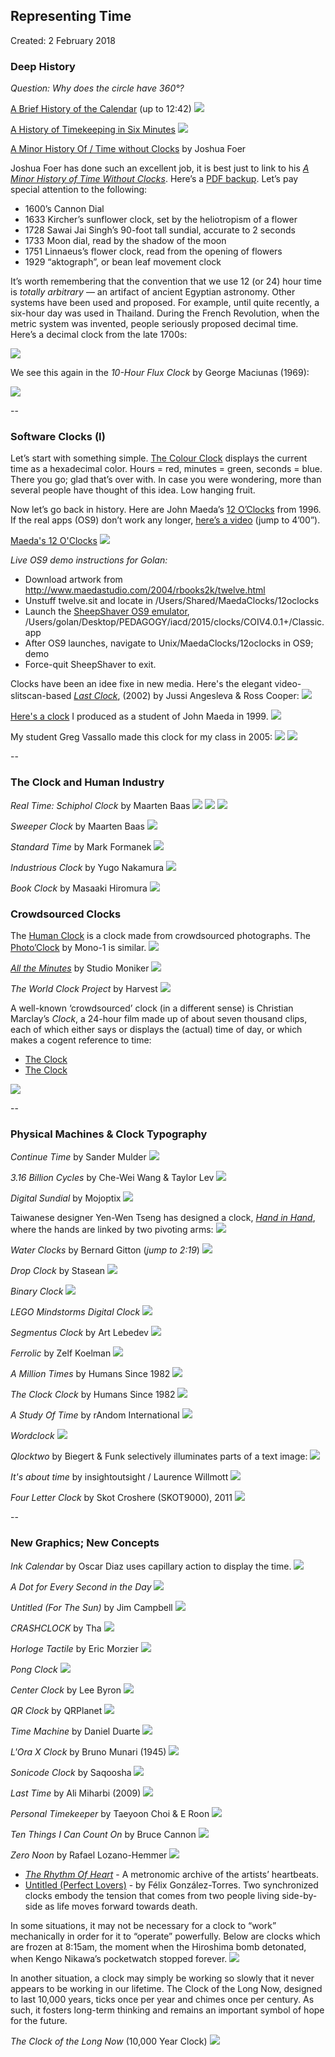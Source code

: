 ## Representing Time<br />

Created: 2 February 2018


### Deep History

*Question: Why does the circle have 360°?*

[A Brief History of the Calendar](https://www.youtube.com/watch?v=OaYMK2n9Aow) (up to 12:42)
[![](images/history-of-calendar.jpg)](https://www.youtube.com/watch?v=OaYMK2n9Aow)

[A History of Timekeeping in Six Minutes](https://www.youtube.com/watch?v=SsULOvIWSUo)
[![](images/history-of-timekeeping.jpg)](https://www.youtube.com/watch?v=SsULOvIWSUo)

[A Minor History Of / Time without Clocks](http://www.cabinetmagazine.org/issues/29/foer.php) by Joshua Foer

Joshua Foer has done such an excellent job, it is best just to link to his [*A Minor History of Time Without Clocks*](http://www.cabinetmagazine.org/issues/29/foer.php). Here’s a [PDF backup](http://cmuems.com/2016/60212/resources/foer_time_without_clocks.pdf). Let’s pay special attention to the following:

* 1600’s Cannon Dial
* 1633 Kircher’s sunflower clock, set by the heliotropism of a flower
* 1728 Sawai Jai Singh’s 90-foot tall sundial, accurate to 2 seconds
* 1733 Moon dial, read by the shadow of the moon
* 1751 Linnaeus’s flower clock, read from the opening of flowers
* 1929 “aktograph”, or bean leaf movement clock

It’s worth remembering that the convention that we use 12 (or 24) hour time is *totally arbitrary* — an artifact of ancient Egyptian astronomy. Other systems have been used and proposed. For example, until quite recently, a six-hour day was used in Thailand. During the French Revolution, when the metric system was invented, people seriously proposed decimal time. Here’s a decimal clock from the late 1700s:

[![](images/clock-french-republic.jpg)]()

We see this again in the *10-Hour Flux Clock* by George Maciunas (1969): 

[![](images/maciunas.jpg)](https://www.moma.org/collection/works/128651?locale=en)


-- 
### Software Clocks (I)

Let’s start with something simple. [The Colour Clock](http://thecolourclock.co.uk/) displays the current time as a hexadecimal color. Hours = red, minutes = green, seconds = blue. There you go; glad that’s over with. In case you were wondering, more than several people have thought of this idea. Low hanging fruit.

Now let’s go back in history. Here are John Maeda’s [12 O’Clocks](http://www.maedastudio.com/2004/rbooks2k/twelve.html) from 1996. If the real apps (OS9) don’t work any longer, [here’s a video](https://www.youtube.com/watch?v=nA_UTUvC4h8) (jump to 4’00”).

[Maeda's 12 O'Clocks](http://cmuems.com/2016/60212/lectures/lecture-09-09b-clocks/maedas-clocks/)
[![](images/maeda-all.gif)](http://cmuems.com/2016/60212/lectures/lecture-09-09b-clocks/maedas-clocks/)

*Live OS9 demo instructions for Golan:*
* Download artwork from http://www.maedastudio.com/2004/rbooks2k/twelve.html
* Unstuff twelve.sit and locate in /Users/Shared/MaedaClocks/12oclocks
* Launch the [SheepShaver OS9 emulator](http://sheepshaver.cebix.net/), /Users/golan/Desktop/PEDAGOGY/iacd/2015/clocks/COIV4.0.1+/Classic.app
* After OS9 launches, navigate to Unix/MaedaClocks/12oclocks in OS9; demo
* Force-quit SheepShaver to exit.

Clocks have been an idee fixe in new media. Here's the elegant video-slitscan-based [*Last Clock*](https://vimeo.com/27975734), (2002) by Jussi Angesleva & Ross Cooper:
[![](images/lastclock2-620x527.jpg)](https://vimeo.com/27975734)

[Here's a clock](https://www.openprocessing.org/sketch/503941) I produced as a student of John Maeda in 1999.
[![](images/bandedclock.jpg)](https://www.openprocessing.org/sketch/503941)

My student Greg Vassallo made this clock for my class in 2005:
![](images/vassallo.png)
![](images/vassallo.gif)


--
### The Clock and Human Industry

*Real Time: Schiphol Clock* by Maarten Baas
[![](images/maarten_baas_real_time_schiphol_clock_1.gif)](https://vimeo.com/171408075)[![](images/maarten_baas_real_time_schiphol_clock_2.gif)](https://www.youtube.com/watch?v=EAax4BSKNQU&t=1m38s)[![](images/maarten_baas_real_time_schiphol_clock_3.gif)](https://www.youtube.com/watch?v=Nt_g8TKihy0&t=0m51s)

*Sweeper Clock* by Maarten Baas 
[![](images/maarten_baas_sweeper_clock.gif)](https://vimeo.com/11164881)

*Standard Time* by Mark Formanek[![](images/mark_formanek_standard_time.gif)](https://www.youtube.com/watch?v=81Q3imVqBEk&t=0m12s)

*Industrious Clock* by Yugo Nakamura
[![](images/yugo_nakamura_industrious_clock.gif)](https://www.youtube.com/watch?v=xkAfH11FJDk)

*Book Clock* by Masaaki Hiromura
[![](images/book-clock.jpg)](https://www.youtube.com/watch?v=A9M__aTuItY)

### Crowdsourced Clocks

The [Human Clock](http://www.humanclock.com/) is a clock made from crowdsourced photographs. The [Photo’Clock](http://mono-1.com/photoclock/) by Mono-1 is similar.
[![](images/1231.jpg)](http://www.humanclock.com/)

[*All the Minutes*](http://alltheminutes.com/) by Studio Moniker
[![](images/tweet.png)](http://alltheminutes.com/)

*The World Clock Project* by Harvest
[![](images/world-clock-project.jpg)](http://www.worldclockproject.org/100)
A well-known ‘crowdsourced’ clock (in a different sense) is Christian Marclay’s *Clock*, a 24-hour film made up of about seven thousand clips, each of which either says or displays the (actual) time of day, or which makes a cogent reference to time:* [The Clock](https://www.youtube.com/watch?v=xp4EUryS6ac)
* [The Clock](https://www.youtube.com/watch?v=BXbQw0rE5UE)

[![](images/marclay.jpg)](http://en.wikipedia.org/wiki/The_Clock_%282010_film%29)

--### Physical Machines & Clock Typography

*Continue Time* by Sander Mulder
[![](images/sander_mulder_continue_time.gif)](https://vimeo.com/10800426)

*3.16 Billion Cycles* by Che-Wei Wang & Taylor Lev
[![](images/316-billion.jpg)](https://cwandt.com/products/3-16-billion-cycles)

*Digital Sundial* by Mojoptix
[![](images/mojoptix.jpg)](https://www.youtube.com/watch?time_continue=819&v=wrsje5It_UU)

Taiwanese designer Yen-Wen Tseng has designed a clock, [*Hand in Hand*](http://www.dezeen.com/2010/03/26/hand-in-hand-clock-yen-wen-tseng/), where the hands are linked by two pivoting arms:
[![](images/dzn_Hand-in-Hand-Clock-Yen-Wen-Tseng-2.jpg)](http://www.dezeen.com/2010/03/26/hand-in-hand-clock-yen-wen-tseng/)

*Water Clocks* by Bernard Gitton (*jump to 2:19*)
[![](images/water.jpg)](https://vimeo.com/28461780)

*Drop Clock* by Stasean
[![](images/drop_clock.gif)](https://www.youtube.com/watch?v=I32NLiAl9PA&t=0m20s)

*Binary Clock*
[![](images/binary.jpg)](https://www.youtube.com/watch?v=-n-ZWACEtoM&t=1m18s)

*LEGO Mindstorms Digital Clock*
[![](images/lego_mindstorms_digital_clock.gif)](https://www.youtube.com/watch?v=A_mA72r3ZiQ&t=0m7s)

*Segmentus Clock* by Art Lebedev 
[![](images/art_lebedev_segmentus_clock.gif)](https://www.youtube.com/watch?v=yWma_3koR_M&t=0m17s)

*Ferrolic* by Zelf Koelman
[![](images/ferrolic.jpg)](https://vimeo.com/116510462)

*A Million Times* by Humans Since 1982
[![](images/humans_since_1982_a_million_times.gif)](https://vimeo.com/60491636)

*The Clock Clock* by Humans Since 1982[![](images/humans_since_1982_the_clock_clock.gif)](https://vimeo.com/29319186)

*A Study Of Time* by rAndom International[![](images/random_international_a_study_of_time.gif)](https://vimeo.com/25087555)

*Wordclock*[![](images/word_clock.gif)](https://www.youtube.com/watch?v=zwX95UaKCRg&t=0m46s)

*Qlocktwo* by Biegert & Funk selectively illuminates parts of a text image:
[![](images/qlock2.jpg)](http://www.qlocktwo.com/produktbilder_classic.php?lang=en)

*It's about time* by insightoutsight /  Laurence Willmott
[![](images/about-time.jpg)](https://makezine.com/2007/09/27/clock-tells-time-as-a-con/)

*Four Letter Clock* by Skot Croshere (SKOT9000), 2011
[![](images/four-letter-clock.jpg)](http://www.skot9000.com/posts/2011/10/17/fourletter.html)


-- 
### New Graphics; New Concepts

*Ink Calendar* by Oscar Diaz uses capillary action to display the time.
[![](images/ink-calendar.jpg)](http://www.oscar-diaz.net/work/ink-calendar)

*A Dot for Every Second in the Day*
[![](images/dot_clock.gif)](http://www.clarifyscience.info/assets/day_of_dots_clock)

*Untitled (For The Sun)* by Jim Campbell 
[![](images/campbell.jpg)](http://www.jimcampbell.tv/portfolio/objects/untitled_for_the_sun/)

*CRASHCLOCK* by Tha
[![](images/tha_crashclock.gif)](https://www.youtube.com/watch?v=-7YBu3cd9F0&t=0m48s)

*Horloge Tactile* by Eric Morzier
[![](images/eric_morzier_horloge_tactile.gif)](https://vimeo.com/37522983)

*Pong Clock*[![](images/pong_clock.gif)](https://www.youtube.com/watch?v=3uQHWsUby04&t=0m18s)

*Center Clock* by Lee Byron
[![](images/lee_byron_center_clock.gif)](http://leebyron.com/centerclock/)

*QR Clock* by QRPlanet
[![](images/qr_clock.gif)](https://www.qrplanet.com/clock/)

*Time Machine* by Daniel Duarte
[![](images/daniel_duarte_time_machine.gif)](http://www.todayandtomorrow.net/2013/06/14/time-machine/)

*L'Ora X Clock* by Bruno Munari (1945)
[![](images/munari.jpg)](https://www.moma.org/collection/works/3696?locale=en)

*Sonicode Clock* by Saqoosha[![](images/saquoosha_sonicode.gif)](https://vimeo.com/1778777)

*Last Time* by Ali Miharbi (2009)
[![](images/ali-miharbi.png)](http://www.alimiharbi.com/work/last-time/)

*Personal Timekeeper* by Taeyoon Choi & E Roon
[![](images/taeyoon.jpg)](http://i-s-o-p-t.com/2015/07/21/CircleofMoment/)

*Ten Things I Can Count On* by Bruce Cannon
[![](images/ten_things_breaths_taken.jpg)](http://electronicsculpture.brucecannon.org/sculptures/ten_things/ten_things_i_can_count_on.htm)

*Zero Noon* by Rafael Lozano-Hemmer[![](images/rafael.jpg)](http://lozano-hemmer.com/zero_noon.php)* [*The Rhythm Of Heart*]() - A metronomic archive of the artists’ heartbeats.
* [Untitled (Perfect Lovers)](https://collections.dma.org/artwork/5324909) - by Félix González-Torres. Two synchronized clocks embody the tension that comes from two people living side-by-side as life moves forward towards death.

In some situations, it may not be necessary for a clock to “work” mechanically in order for it to “operate” powerfully. Below are clocks which are frozen at 8:15am, the moment when the Hiroshima bomb detonated, when Kengo Nikawa’s pocketwatch stopped forever.
[![](images/hiroshima-clocks-620x300.jpg)]()

In another situation, a clock may simply be working so slowly that it never appears to be working in our lifetime. The Clock of the Long Now, designed to last 10,000 years, ticks once per year and chimes once per century. As such, it fosters long-term thinking and remains an important symbol of hope for the future.

*The Clock of the Long Now* (10,000 Year Clock)
[![](images/long-now.jpg)](https://www.youtube.com/watch?v=w9uM6BBKfO8)


















